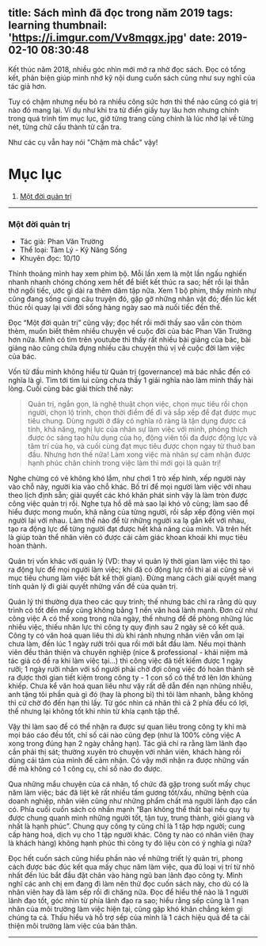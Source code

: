 title: Sách mình đã đọc trong năm 2019
tags: learning
thumbnail: 'https://i.imgur.com/Vv8mqgx.jpg'
date: 2019-02-10 08:30:48
---
Kết thúc năm 2018, nhiều góc nhìn mới mở ra nhờ đọc sách. Đọc có tổng kết, phản biện giúp mình nhớ kỹ nội dung cuốn sách cũng như suy nghĩ của tác giả hơn. 

Tuy có chậm nhưng nếu bỏ ra nhiều công sức hơn thì thể nào cũng có giá trị nào đó mang lại. Ví dụ như khi tra từ điển giấy tuy lâu hơn nhưng chính trong quá trình tìm mục lục, giở từng trang cũng chính là lúc nhớ lại về từng nét, từng chữ cấu thành từ cần tra. 

Như các cụ vẫn hay nói "Chậm mà chắc" vậy!

<!-- more -->


# Mục lục

1. [Một đời quản trị](#mot-doi-quan-tri)

***

### <a name="mot-doi-quan-tri">Một đời quản trị</a>

- Tác giả: Phan Văn Trường
- Thể loại: Tâm Lý - Kỹ Năng Sống
- Khuyên đọc: 10/10

Thỉnh thoảng mình hay xem phim bộ. Mỗi lần xem là một lần ngấu nghiến nhanh nhanh chóng chóng xem hết để biết kết thúc ra sao; hết rồi lại thẫn thờ ngồi tiếc, ước gì dài ra thêm dăm tập nữa. Xem 1 bộ phim, thấy mình như cũng đang sống cùng câu truyện đó, gặp gỡ những nhân vật đó; đến lúc kết thúc rồi quay lại với đời sống hàng ngày sao mà nuối tiếc đến thế.

Đọc “Một đời quản trị” cũng vậy; đọc hết rồi mới thấy sao vẫn còn thòm thèm, muốn biết thêm nhiều chuyện về cuộc đời của bác Phan Văn Trường hơn nữa. Mình có tìm trên youtube thì thấy rất nhiều bài giảng của bác, bài giảng nào cũng chứa đựng nhiều câu chuyện thú vị về cuộc đời làm việc của bác.

Vốn từ đầu mình không hiểu từ Quản trị (governance) mà bác nhắc đến có nghĩa là gì. Tìm tới tìm lui cũng chưa thấy 1 giải nghĩa nào làm mình thấy hài lòng. Cuối cùng bác giải thích thế này:

>Quản trị, ngắn gọn, là nghệ thuật chọn việc, chọn mục tiêu rồi chọn người, chọn lộ trình, chọn thời điểm để đi và sắp xếp để đạt được mục tiêu chung. Dùng người ở đây có nghĩa rõ ràng là tận dụng được cá tính, khả năng, nghị lực của nhân sự làm việc với mình, phóng thích được óc sáng tạo hữu dụng của họ, động viên tối đa được động lực và tâm trí của họ, và cuối cùng đạt mục tiêu được chọn ngay từ thuở ban đầu. Nhưng hơn thế nữa! Làm xong việc mà nhân sự cảm nhận được hạnh phúc chân chính trong việc làm thì mới gọi là quản trị!

Nghe chừng có vẻ không khó lắm, như chơi 1 trò xếp hình, xếp người này vào chỗ này, người kia vào chỗ khác. Bố trí để mọi người làm việc với nhau theo lịch định sẵn; giải quyết các khó khăn phát sinh vậy là làm tròn được công việc quản trị rồi.
Nghe tựa hồ dễ mà sao lại khó vô cùng; làm sao để hiểu được mong muốn, khả năng của từng người, rồi sắp xếp động viên mọi người lại với nhau. Làm thế nào để từ những người xa lạ gắn kết với nhau, tạo ra động lực để từng người đạt được hết khả năng của mình. Và trên hết là giúp toàn thể nhân viên có được cái cảm giác khoan khoái khi mục tiêu hoàn thành.

Quản trị vốn khác với quản lý (VD: thay vì quản lý thời gian làm việc thì tạo ra động lực để mọi người làm việc; khi đã có động lực rồi thì ai ai cũng sẽ vì mục tiêu chung làm việc bất kể thời gian). Đừng mang cách giải quyết mang tính quản lý đi giải quyết những vấn đề của quản trị. 

Quản lý thì thường dựa theo các quy trình; thế nhưng bác chỉ ra rằng dù quy trình có tốt đến mấy cũng không bằng 1 nền văn hoá lành mạnh. Đơn cử như công việc A có thể xong trong nửa ngày, thế nhưng để đề phòng những lúc nhiều việc, thiếu nhân lực thì công ty quy định sau 2 ngày sẽ có kết quả. Công ty có văn hoá quan liêu thì dù khi rảnh nhưng nhân viên vẫn om lại chưa làm, đến lúc 1 ngày rưỡi trôi qua rồi mới bắt đầu làm. Nếu mọi thành viên đều thân thiện và chuyên nghiệp (nice & professional - khái niệm mà tác giả có đề ra khi làm việc tại...) thì công việc đã tiết kiếm được 1 ngày rưỡi; 1 ngày rưỡi nhân với số người phải chờ đợi công việc đó hoàn thành sẽ ra được thời gian tiết kiệm trong công ty - 1 con số có thể trở lên lớn khủng khiếp. Chưa kể văn hoá quan liêu như vậy rất dễ dẫn đến nạn nhũng nhiễu, anh tặng tôi phần quà gì đó (hay là phong bì) thì tôi làm nhanh, bằng không thì cứ chờ đó đến hạn thì lấy. Từ góc nhìn cá nhân thì cả 2 phía đều có lợi, thế nhưng lại không tốt khi nhìn từ khía cạnh tập thể.
 
Vậy thì làm sao để có thể nhận ra được sự quan liêu trong công ty khi mà mọi báo cáo đều tốt, chỉ số cái nào cũng đẹp (như là 100% công việc A xong trong đúng hạn 2 ngày chẳng hạn). Tác giả chỉ ra rằng làm lãnh đạo cần phải thị sát; thường xuyên trò chuyện với nhân viên, khách hàng rồi dùng cái tâm của mình để cảm nhận. Có vậy mới nhận ra được những vấn đề mà không có 1 công cụ, chỉ số nào đo được.

Qua những mẩu chuyện của cá nhân, tổ chức đã gặp trong suốt mấy chục năm làm việc; bác đã liệt kê rất nhiều tấm gương tốt/xấu, những bệnh của doanh nghiệp, nhân viên cũng như những phẩm chất mà người lãnh đạo cần có. Phía cuối cuốn sách có nhấn mạnh “Bạn không thể thất bại nếu quy tụ được chung quanh mình những người tốt, tận tuỵ, trung thành, giỏi giang và nhất là hạnh phúc”. Chung quy công ty cũng chỉ là 1 tập hợp người; cung cấp hàng hoá, dịch vụ cho 1 tập người khác. Công ty nào có nhân viên (hay là khách hàng) không hạnh phúc thì công ty đó liệu còn có ý nghĩa gì nữa?

Đọc hết cuốn sách cũng hiểu phần nào về những triết lý quản trị, phong cách được bác đúc kết qua mấy chục năm làm việc, qua đủ loại vị trí từ nhỏ nhất đến lúc bắt đầu đặt chân vào hàng ngũ ban lãnh đạo công ty. Mình nghĩ các anh chị em đang đi làm nên thử đọc cuốn sách này, cho dù có là nhân viên hay đã làm sếp rồi đi chăng nữa. Đọc để hiểu thế nào là 1 người lãnh đạo tốt, góc nhìn từ phía lãnh đạo ra sao; hiểu rằng sếp cũng là 1 nạn nhân của môi trường làm việc hiện tại, cũng gặp khó khăn chẳng kém gì chúng ta cả. Thấu hiểu và hỗ trợ sếp của mình là 1 cách hiệu quả để ta cải thiện môi trường làm việc của bản thân.


***